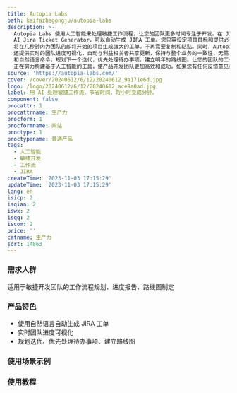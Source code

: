 ```yaml
---
title: Autopia Labs
path: kaifazhegongju/autopia-labs
description: >-
  Autopia Labs 使用人工智能来处理敏捷工作流程，让您的团队更多时间专注于开发。在 JIRA 中，将小时转化为分钟。Autopia Labs 提供
  AI Jira Ticket Generator，可以自动生成 JIRA 工单。您只需设定项目目标和提供必要的背景信息，AI
  将在几秒钟内为团队的即将开始的项目生成强大的工单。不再需要复制和粘贴。同时，Autopia Labs
  还提供实时的团队进度可视化，自动与利益相关者共享更新，保持与整个业务的一致性，无需（昂贵的）会议。使用 AI
  和自然语言命令，规划下一个迭代，优先处理待办事项，建立明年的路线图。让您的团队的工作说话。Autopia Labs
  正在努力构建基于人工智能的工具，使产品开发团队更加高效和成功。如果您有任何反馈意见或想要合作，请随时与我们联系。
source: 'https://autopia-labs.com/'
cover: /cover/20240612/6/12/20240612_9a171e6d.jpg
logo: /logo/20240612/6/12/20240612_ace9a0ad.jpg
label: 用 AI 处理敏捷工作流，节省时间，将小时变成分钟。
component: false
procattr: 1
procattrname: 生产力
procform: 1
procformname: 网站
proctype: 1
proctypename: 普通产品
tags:
  - 人工智能
  - 敏捷开发
  - 工作流
  - JIRA
createTime: '2023-11-03 17:15:29'
updateTime: '2023-11-03 17:15:29'
lang: en
isicp: 2
isqian: 2
iswx: 2
isqq: 2
iscom: 2
price: ''
catname: 生产力
sort: 14863
---
```




### 需求人群
适用于敏捷开发团队的工作流程规划、进度报告、路线图制定

### 产品特色
- 使用自然语言自动生成 JIRA 工单
- 实时团队进度可视化
- 规划迭代、优先处理待办事项、建立路线图

### 使用场景示例


### 使用教程


  

